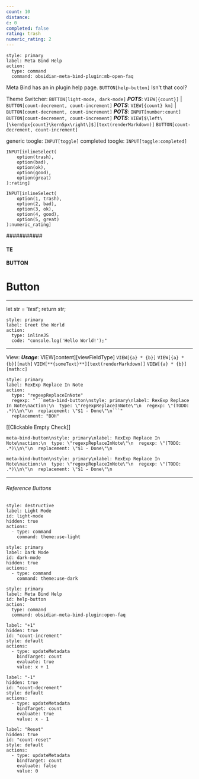 ```yaml
---
count: 10
distance: 
c: 0
completed: false
rating: trash
numeric_rating: 2
---
```


```meta-bind-button
style: primary
label: Meta Bind Help
action:
  type: command
  command: obsidian-meta-bind-plugin:mb-open-faq
```

Meta Bind has an in plugin help page. `BUTTON[help-button]` Isn't that cool?

Theme Switcher: `BUTTON[light-mode, dark-mode]`
***POTS***: `VIEW[{count}]`  |   `BUTTON[count-decrement, count-increment]` 
***POTS***: `VIEW[{count} km]`  |   `BUTTON[count-decrement, count-increment]`
***POTS***: `INPUT[number:count]` `BUTTON[count-decrement, count-increment]`
***POTS***: `VIEW[$\left\[\kern5px{count}\kern5px\right\]$][text(renderMarkdown)]` `BUTTON[count-decrement, count-increment]`

generic toogle: `INPUT[toggle]`
completed toogle: `INPUT[toggle:completed]`

```meta-bind
INPUT[inlineSelect(
    option(trash),
    option(bad),
    option(ok),
    option(good),
    option(great)
):rating]
```

```meta-bind
INPUT[inlineSelect(
    option(1, trash),
    option(2, bad),
    option(3, ok),
    option(4, good),
    option(5, great)
):numeric_rating]
```

###########
#### TE
#### BUTTON
# Button


---

let str = '*test*';
return str;

```meta-bind-button
style: primary
label: Greet the World
action:
  type: inlineJS
  code: "console.log('Hello World!');"
```

---
View:
***Usage***: VIEW\[content\]\[viewFieldType\]
`VIEW[{a} * {b}]`
`VIEW[{a} * {b}][math]`
`VIEW[**{someText}**][text(renderMarkdown)]`
`VIEW[{a} * {b}][math:c]`

```meta-bind-button
style: primary
label: RexExp Replace In Note
action:
  type: "regexpReplaceInNote"
  regexp: "```meta-bind-button\nstyle: primary\nlabel: RexExp Replace In Note\naction:\n  type: \"regexpReplaceInNote\"\n  regexp: \"(TODO: .*)\\n\"\n  replacement: \"$1 - Done\"\n```"
  replacement: "BOH"
```

[[Clickable Empty Check]]

```meta-bind-button\nstyle: primary\nlabel: RexExp Replace In Note\naction:\n  type: \"regexpReplaceInNote\"\n  regexp: \"(TODO: .*)\\n\"\n  replacement: \"$1 - Done\"\n```

```meta-bind-button\nstyle: primary\nlabel: RexExp Replace In Note\naction:\n  type: \"regexpReplaceInNote\"\n  regexp: \"(TODO: .*)\\n\"\n  replacement: \"$1 - Done\"\n```


---
###### Reference Buttons
```meta-bind-button
style: destructive
label: Light Mode
id: light-mode
hidden: true
actions:
  - type: command
    command: theme:use-light
```

```meta-bind-button
style: primary
label: Dark Mode
id: dark-mode
hidden: true
actions:
  - type: command
    command: theme:use-dark
```

```meta-bind-button
style: primary
label: Meta Bind Help
id: help-button
action:
  type: command
  command: obsidian-meta-bind-plugin:open-faq
```


```meta-bind-button
label: "+1"
hidden: true
id: "count-increment"
style: default
actions:
  - type: updateMetadata
    bindTarget: count
    evaluate: true
    value: x + 1
```

```meta-bind-button
label: "-1"
hidden: true
id: "count-decrement"
style: default
actions:
  - type: updateMetadata
    bindTarget: count
    evaluate: true
    value: x - 1
```

```meta-bind-button
label: "Reset"
hidden: true
id: "count-reset"
style: default
actions:
  - type: updateMetadata
    bindTarget: count
    evaluate: false
    value: 0
```

